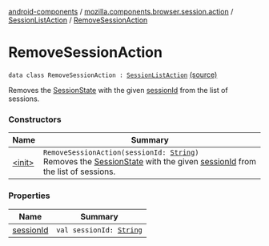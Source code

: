 [android-components](../../../index.md) / [mozilla.components.browser.session.action](../../index.md) / [SessionListAction](../index.md) / [RemoveSessionAction](./index.md)

# RemoveSessionAction

`data class RemoveSessionAction : `[`SessionListAction`](../index.md) [(source)](https://github.com/mozilla-mobile/android-components/blob/master/components/browser/state/src/main/java/mozilla/components/browser/session/action/BrowserAction.kt#L34)

Removes the [SessionState](../../../mozilla.components.browser.session.state/-session-state/index.md) with the given [sessionId](session-id.md) from the list of sessions.

### Constructors

| Name | Summary |
|---|---|
| [&lt;init&gt;](-init-.md) | `RemoveSessionAction(sessionId: `[`String`](https://kotlinlang.org/api/latest/jvm/stdlib/kotlin/-string/index.html)`)`<br>Removes the [SessionState](../../../mozilla.components.browser.session.state/-session-state/index.md) with the given [sessionId](session-id.md) from the list of sessions. |

### Properties

| Name | Summary |
|---|---|
| [sessionId](session-id.md) | `val sessionId: `[`String`](https://kotlinlang.org/api/latest/jvm/stdlib/kotlin/-string/index.html) |
